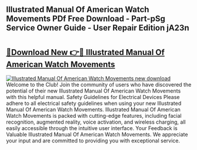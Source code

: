 ## Illustrated Manual Of American Watch Movements PDf Free Download - Part-pSg Service Owner Guide - User Repair Edition jA23n

# <h2><a href="http://bc12905.oget.top/?id=Illustrated+Manual+Of+American+Watch+Movements">🔗Download New 👉🔴 Illustrated Manual Of American Watch Movements</a></h2>

[![Illustrated Manual Of American Watch Movements new download](https://i.imgur.com/5g1atiW.png)](http://bc12905.oget.top/?id=Illustrated+Manual+Of+American+Watch+Movements)
Welcome to the Club! Join the community of users who have discovered the potential of their new Illustrated Manual Of American Watch Movements with this helpful manual. Safety Guidelines for Electrical Devices Please adhere to all electrical safety guidelines when using your new Illustrated Manual Of American Watch Movements. Illustrated Manual Of American Watch Movements is packed with cutting-edge features, including facial recognition, augmented reality, voice activation, and wireless charging, all easily accessible through the intuitive user interface. Your Feedback is Valuable Illustrated Manual Of American Watch Movements. We appreciate your input and are committed to providing you with exceptional service.
